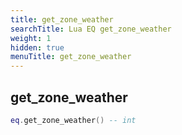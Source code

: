 ```yaml
---
title: get_zone_weather
searchTitle: Lua EQ get_zone_weather
weight: 1
hidden: true
menuTitle: get_zone_weather
---
```

## get_zone_weather
```lua
eq.get_zone_weather() -- int
```